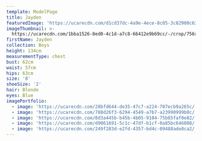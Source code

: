 ```yaml
---
template: ModelPage
title: Jayden
featuredImage: 'https://ucarecdn.com/d1cd37dc-4a9e-4ece-8c05-3c82900c6326/'
imageThumbnail: >-
  https://ucarecdn.com/1bba1526-8ed0-4c1d-a7c8-66412e9b69cc/-/crop/756x993/385,714/-/preview/
firstName: Jayden
collection: Boys
height: 134cm
measurementType: chest
bust: 62cm
waist: 57cm
hips: 63cm
size: '8'
shoeSize: '2'
hair: Blonde
eyes: Blue
imagePortfolio:
  - image: 'https://ucarecdn.com/28bfd644-de35-47c7-a224-707ecb9a265c/'
  - image: 'https://ucarecdn.com/788d26f3-6294-4549-a7b7-a23990999b0c/'
  - image: 'https://ucarecdn.com/0d3a445b-b45b-4b05-9104-75b85faf0e82/'
  - image: 'https://ucarecdn.com/d9061691-5c1c-47df-b1cf-0a85bc646808/'
  - image: 'https://ucarecdn.com/249f283d-e2fd-4357-bd4c-09488ade8ca2/'
---
```


